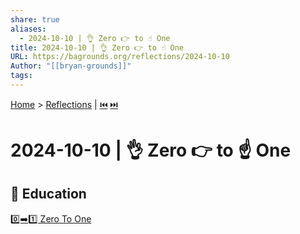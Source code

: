```yaml
---
share: true
aliases:
  - 2024-10-10 | 👌 Zero 👉 to ☝️ One
title: 2024-10-10 | 👌 Zero 👉 to ☝️ One
URL: https://bagrounds.org/reflections/2024-10-10
Author: "[[bryan-grounds]]"
tags: 
---
```

[Home](../index.md) > [Reflections](./index.md) | [⏮️](./2024-09-22.md) [⏭️](./2024-10-19.md)  
# 2024-10-10 | 👌 Zero 👉 to ☝️ One  
## 🧠 Education  
[0️⃣➡️1️⃣ Zero To One](../books/zero-to-one.md)